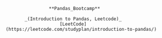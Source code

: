                     **Pandas_Bootcamp**

           _(Introduction to Pandas, Leetcode)_
                        [LeetCode](https://leetcode.com/studyplan/introduction-to-pandas/)

